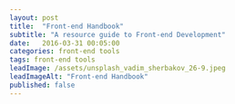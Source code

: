```yaml
---
layout: post
title:  "Front-end Handbook"
subtitle: "A resource guide to Front-end Development"
date:   2016-03-31 00:05:00
categories: front-end tools
tags: front-end tools
leadImage: /assets/unsplash_vadim_sherbakov_26-9.jpeg
leadImageAlt: "Front-end Handbook"
published: false
---
```

